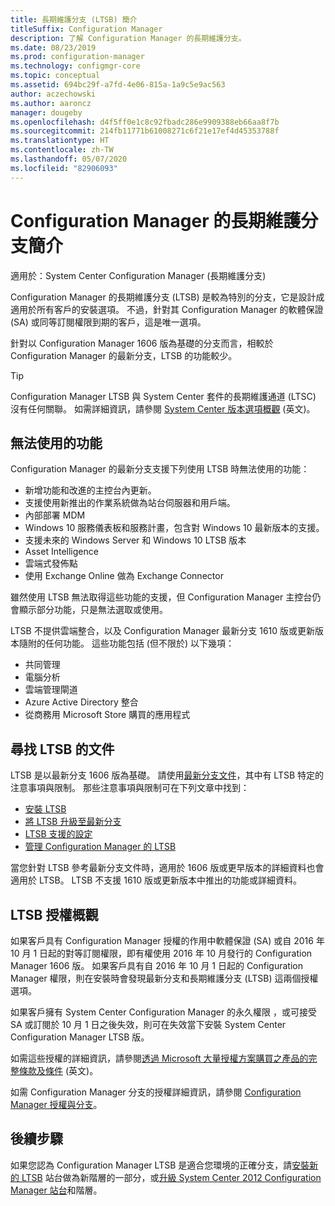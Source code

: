 ```yaml
---
title: 長期維護分支 (LTSB) 簡介
titleSuffix: Configuration Manager
description: 了解 Configuration Manager 的長期維護分支。
ms.date: 08/23/2019
ms.prod: configuration-manager
ms.technology: configmgr-core
ms.topic: conceptual
ms.assetid: 694bc29f-a7fd-4e06-815a-1a9c5e9ac563
author: aczechowski
ms.author: aaroncz
manager: dougeby
ms.openlocfilehash: d4f5ff0e1c8c92fbadc286e9909388eb66aa8f7b
ms.sourcegitcommit: 214fb11771b61008271c6f21e17ef4d45353788f
ms.translationtype: HT
ms.contentlocale: zh-TW
ms.lasthandoff: 05/07/2020
ms.locfileid: "82906093"
---
```

# <a name="introduction-to-the-long-term-servicing-branch-of-configuration-manager"></a>Configuration Manager 的長期維護分支簡介

適用於：System Center Configuration Manager (長期維護分支) 

Configuration Manager 的長期維護分支 (LTSB) 是較為特別的分支，它是設計成適用於所有客戶的安裝選項。 不過，針對其 Configuration Manager 的軟體保證 (SA) 或同等訂閱權限到期的客戶，這是唯一選項。

針對以 Configuration Manager 1606 版為基礎的分支而言，相較於 Configuration Manager 的最新分支，LTSB 的功能較少。

> [!TIP]   
> Configuration Manager LTSB 與 System Center 套件的長期維護通道 (LTSC) 沒有任何關聯。 如需詳細資訊，請參閱 [System Center 版本選項概觀](https://docs.microsoft.com/system-center/ltsc-and-sac-overview) \(英文\)。

## <a name="features-that-arent-available"></a>無法使用的功能

Configuration Manager 的最新分支支援下列使用 LTSB 時無法使用的功能：

- 新增功能和改進的主控台內更新。
- 支援使用新推出的作業系統做為站台伺服器和用戶端。
- 內部部署 MDM
- Windows 10 服務儀表板和服務計畫，包含對 Windows 10 最新版本的支援。  
- 支援未來的 Windows Server 和 Windows 10 LTSB 版本
- Asset Intelligence
- 雲端式發佈點
- 使用 Exchange Online 做為 Exchange Connector    

雖然使用 LTSB 無法取得這些功能的支援，但 Configuration Manager 主控台仍會顯示部分功能，只是無法選取或使用。

LTSB 不提供雲端整合，以及 Configuration Manager 最新分支 1610 版或更新版本隨附的任何功能。 這些功能包括 (但不限於) 以下幾項：<!--SCCMDocs#1823-->

- 共同管理
- 電腦分析
- 雲端管理閘道
- Azure Active Directory 整合
- 從商務用 Microsoft Store 購買的應用程式

## <a name="find-ltsb-documentation"></a>尋找 LTSB 的文件

LTSB 是以最新分支 1606 版為基礎。 請使用[最新分支文件](https://docs.microsoft.com/mem/configmgr/)，其中有 LTSB 特定的注意事項與限制。 那些注意事項與限制可在下列文章中找到：

- [安裝 LTSB](install-the-ltsb.md)
- [將 LTSB 升級至最新分支](convert-to-current-branch.md)
- [LTSB 支援的設定](supported-configurations-for-ltsb.md)
- [管理 Configuration Manager 的 LTSB](manage-the-ltsb.md)

當您針對 LTSB 參考最新分支文件時，適用於 1606 版或更早版本的詳細資料也會適用於 LTSB。 LTSB 不支援 1610 版或更新版本中推出的功能或詳細資料。

## <a name="licensing-overview-for-the-ltsb"></a>LTSB 授權概觀   

如果客戶具有 Configuration Manager 授權的作用中軟體保證 (SA) 或自 2016 年 10 月 1 日起的對等訂閱權限，即有權使用 2016 年 10 月發行的 Configuration Manager 1606 版。 如果客戶具有自 2016 年 10 月 1 日起的 Configuration Manager 權限，則在安裝時會發現最新分支和長期維護分支 (LTSB) 這兩個授權選項。

如果客戶擁有 System Center Configuration Manager 的永久權限 ，或可接受 SA 或訂閱於 10 月 1 日之後失效，則可在失效當下安裝 System Center Configuration Manager LTSB 版。

如需這些授權的詳細資訊，請參閱[透過 Microsoft 大量授權方案購買之產品的完整條款及條件](https://www.microsoftvolumelicensing.com/DocumentSearch.aspx?mode=1) \(英文\)。

如需 Configuration Manager 分支的授權詳細資訊，請參閱 [Configuration Manager 授權與分支](learn-more-editions.md)。

## <a name="next-steps"></a>後續步驟

如果您認為 Configuration Manager LTSB 是適合您環境的正確分支，請[安裝新的 LTSB](install-the-ltsb.md#install-a-new-site) 站台做為新階層的一部分，或[升級 System Center 2012 Configuration Manager 站台](install-the-ltsb.md#upgrade-from-system-center-2012-configuration-manager)和階層。
